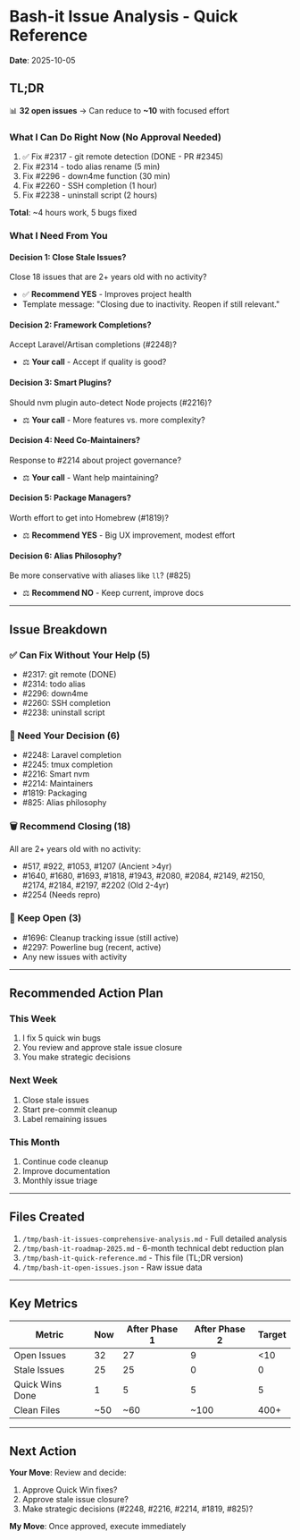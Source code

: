 # Bash-it Issue Analysis - Quick Reference
**Date**: 2025-10-05

## TL;DR

📊 **32 open issues** → Can reduce to **~10** with focused effort

### What I Can Do Right Now (No Approval Needed)
1. ✅ Fix #2317 - git remote detection (DONE - PR #2345)
2. Fix #2314 - todo alias rename (5 min)
3. Fix #2296 - down4me function (30 min)  
4. Fix #2260 - SSH completion (1 hour)
5. Fix #2238 - uninstall script (2 hours)

**Total**: ~4 hours work, 5 bugs fixed

### What I Need From You

#### Decision 1: Close Stale Issues?
Close 18 issues that are 2+ years old with no activity?
- ✅ **Recommend YES** - Improves project health
- Template message: "Closing due to inactivity. Reopen if still relevant."

#### Decision 2: Framework Completions?
Accept Laravel/Artisan completions (#2248)?
- ⚖️ **Your call** - Accept if quality is good?

#### Decision 3: Smart Plugins?
Should nvm plugin auto-detect Node projects (#2216)?
- ⚖️ **Your call** - More features vs. more complexity?

#### Decision 4: Need Co-Maintainers?
Response to #2214 about project governance?
- ⚖️ **Your call** - Want help maintaining?

#### Decision 5: Package Managers?
Worth effort to get into Homebrew (#1819)?
- ⚖️ **Recommend YES** - Big UX improvement, modest effort

#### Decision 6: Alias Philosophy?
Be more conservative with aliases like `ll`? (#825)
- ⚖️ **Recommend NO** - Keep current, improve docs

---

## Issue Breakdown

### ✅ Can Fix Without Your Help (5)
- #2317: git remote (DONE)
- #2314: todo alias
- #2296: down4me
- #2260: SSH completion
- #2238: uninstall script

### 🤔 Need Your Decision (6)
- #2248: Laravel completion
- #2245: tmux completion
- #2216: Smart nvm
- #2214: Maintainers
- #1819: Packaging
- #825: Alias philosophy

### 🗑️ Recommend Closing (18)
All are 2+ years old with no activity:
- #517, #922, #1053, #1207 (Ancient >4yr)
- #1640, #1680, #1693, #1818, #1943, #2080, #2084, #2149, #2150, #2174, #2184, #2197, #2202 (Old 2-4yr)
- #2254 (Needs repro)

### 📌 Keep Open (3)
- #1696: Cleanup tracking issue (still active)
- #2297: Powerline bug (recent, active)
- Any new issues with activity

---

## Recommended Action Plan

### This Week
1. I fix 5 quick win bugs
2. You review and approve stale issue closure
3. You make strategic decisions

### Next Week  
1. Close stale issues
2. Start pre-commit cleanup
3. Label remaining issues

### This Month
1. Continue code cleanup
2. Improve documentation
3. Monthly issue triage

---

## Files Created

1. `/tmp/bash-it-issues-comprehensive-analysis.md` - Full detailed analysis
2. `/tmp/bash-it-roadmap-2025.md` - 6-month technical debt reduction plan
3. `/tmp/bash-it-quick-reference.md` - This file (TL;DR version)
4. `/tmp/bash-it-open-issues.json` - Raw issue data

---

## Key Metrics

| Metric | Now | After Phase 1 | After Phase 2 | Target |
|--------|-----|---------------|---------------|--------|
| Open Issues | 32 | 27 | 9 | <10 |
| Stale Issues | 25 | 25 | 0 | 0 |
| Quick Wins Done | 1 | 5 | 5 | 5 |
| Clean Files | ~50 | ~60 | ~100 | 400+ |

---

## Next Action

**Your Move**: Review and decide:
1. Approve Quick Win fixes?
2. Approve stale issue closure?
3. Make strategic decisions (#2248, #2216, #2214, #1819, #825)?

**My Move**: Once approved, execute immediately
